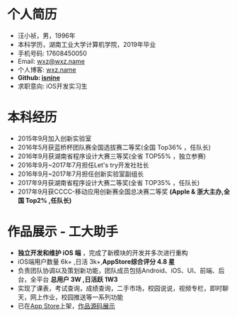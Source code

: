 # 个人简历
- 汪小祯，男，1996年
- 本科学历，湖南工业大学计算机学院，2019年毕业
- 手机号码: 17608450050
- Email: wxz@wxz.name
- 个人博客: [wxz.name](https://wxz.name)
- __Github: [isnine](https://github.com/isnine)__
- 求职意向: iOS开发实习生

# 本科经历
- 2015年9月加入创新实验室
- 2016年5月获蓝桥杯团队赛全国选拔赛二等奖(全国 Top36% ，任队长)
- 2016年9月获湖南省程序设计大赛三等奖(全省 TOP55% ，独立参赛)
- 2016年9月~2017年7月担任Let's try开发社社长
- 2016年9月~2017年7月担任创新实验室副组长
- 2017年9月获湖南省程序设计大赛二等奖(全省 TOP35% ，任队长)
- 2017年9月获CCCC-移动应用创新赛全国总决赛二等奖 __(Apple & 浙大主办,全国 Top2% ,任队长)__

# 作品展示 - 工大助手
- __独立开发和维护 iOS 端__ ，完成了新模块的开发并多次进行重构
- iOS端用户数量 6k+ ,日活 3k+,__AppStore综合评分 4.8 星__
- 负责团队协调以及策划新功能，团队成员包括Android、iOS、UI、前端、后台，全平台 __总用户 3W ,日活跃 1W3__
- 实现了课表，考试查询，成绩查询，二手市场，校园说说，视频专栏，即时聊天，网上作业，校园推送等一系列功能
- 已在[App Store](https://itunes.apple.com/cn/app/gong-da-zhu-shou-hu-nan-gong/id1164848835)上架，[作品源码展示](https://github.com/isnine/HutHelper-Open)
